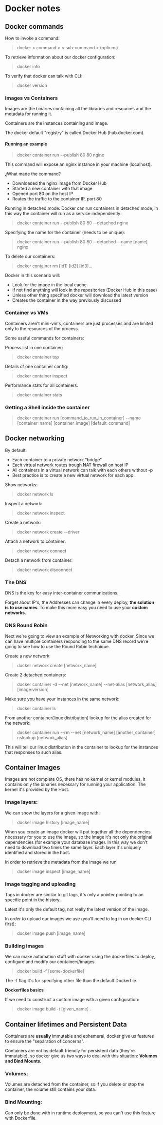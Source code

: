 # **Docker notes**

## **Docker commands**

How to invoke a command:
> docker < command > < sub-command > (options)

To retrieve information about our docker configuration:
> docker info

To verify that docker can talk with CLI:
> docker version

### Images vs Containers
Images are the binaries containing all the libraries and resources and the 
metadata for running it.

Containers are the instances containing and image.

The docker default "registry" is called Docker Hub (hub.docker.com).

#### Running an example

> docker container run --publish 80:80 nginx

This command will expose an nginx instance in your machine (localhost).

¿What made the command?
* Downloaded the nginx image from Docker Hub
* Started a new container with that image
* Opened port 80 on the host IP
* Routes the traffic to the container IP, port 80

Running in detached mode:
Docker can run containers in detached mode, in this way the container will 
run as a service independently:

> docker container run --publish 80:80 --detached nginx

Specifying the name for the container (needs to be unique):

> docker container run --publish 80:80 --detached --name [name] nginx

To delete our containers:

> docker container rm [id1] [id2] [id3]...

Docker in this scenario will:
* Look for the image in the local cache
* If not find anything will look in the repositories (Docker Hub in this case)
* Unless other thing specified docker will download the latest version
* Creates the container in the way previously discussed

### Container vs VMs

Containers aren't mini-vm's, containers are just processes and are limited only 
to the resources of the process.

Some useful commands for containers:

Process list in one container:
> docker container top

Details of one container config:
> docker container inspect

Performance stats for all containers:
> docker container stats

### Getting a Shell inside the container

> docker container run [command_to_run_in_container] --name [container_name]
> [container_image] [default_command]

## **Docker networking**

By default:
* Each container to a private network "bridge"
* Each virtual network routes trough NAT firewall on host IP
* All containers in a virtual network can talk with each others without -p
* Best practice is to create a new virtual network for each app.

Show networks:
> docker network ls

Inspect a network:
> docker network inspect

Create a network:
> docker network create --driver

Attach a network to container:
> docker network connect

Detach a network from container:
> docker network disconnect

### The DNS

DNS is the key for easy inter-container communications.

Forget about IP's, the Addresses can change in every deploy, **the solution 
is to use names**. To make this more easy you need to use your **custom networks**.

### DNS Round Robin

Next we're going to view an example of Networking with docker. Since we can have
multiple containers responding to the same DNS record we're going to see how 
to use the Round Robin technique.

Create a new network:
> docker network create [network_name]

Create 2 detached containers:
> docker container -d --net [network_name] --net-alias [network_alias] [image:version]

Make sure you have your instances in the same network:
> docker container ls

From another container(linux distribution) lookup for the alias created for the network:
> docker container run --rm --net [network_name] [another_container] nslookup [network_alias]

This will tell our linux distribution in the container to lookup for the instances that 
responses to such alias.

## **Container Images**

Images are not complete OS, there has no kernel or kernel modules, it contains 
only the binaries necessary for running your application. The kernel it's provided
by the Host.

### Image layers:

We can show the layers for a given image with:

> docker image history [image_name]

When you create an image docker will put together all the dependencies necessary
for you to use the image, so the image it's not only the original dependencies 
(for example your database image). In this way we don't need to download two times 
the same layer. Each layer it's uniquely identified and stored in the host.

In order to retrieve the metadata from the image we run

> docker image inspect [image_name]

### Image tagging and uploading

Tags in docker are similar to git tags, it's only a pointer pointing to an 
specific point in the history. 

Latest it's only the default tag, not really the latest version of the image.

In order to upload our images we use (you'll need to log in on docker CLI first):

> docker image push [image_name]

### Building images

We can make automation stuff with docker using the dockerfiles to deploy, configure
and modify our containers/images.

> docker build -f [some-dockerfile]

The -f flag it's for specifying other file than the default
Dockerfile.

**Dockerfiles basics**

If we need to construct a custom image with a given configuration:

> docker image build -t [given_name] .

## Container lifetimes and Persistent Data

Containers are **usually** immutable and ephemeral, docker give us features to ensure
the "separation of concerns".

Containers are not by default friendly for persistent data (they're immutable),
so docker give us two ways to deal with this situation: **Volumes and Bind Mounts**.

### Volumes:

Volumes are detached from the container, so if you delete or stop the container, 
the volume still contains your data.

### Bind Mounting:

Can only be done with in runtime deployment, so you can't use this feature with 
Dockerfile.